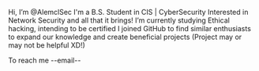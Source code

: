 Hi, I’m @AlemclSec
I'm a B.S. Student in CIS | CyberSecurity
Interested in Network Security and all that it brings!
I’m currently studying Ethical hacking, intending to be certified
I joined GitHub to find similar enthusiasts to expand our knowledge and create beneficial projects
(Project may or may not be helpful XD!)

To reach me
  --email--


<!---
AlemclSec/AlemclSec is a ✨ special ✨ repository because its `README.md` (this file) appears on your GitHub profile.
You can click the Preview link to take a look at your changes.
--->

